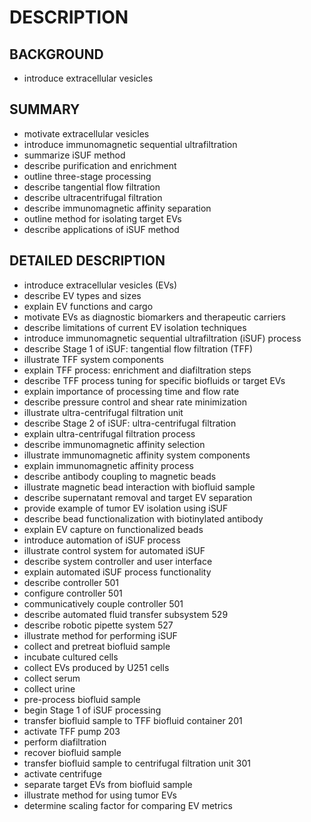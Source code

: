 # DESCRIPTION

## BACKGROUND

- introduce extracellular vesicles

## SUMMARY

- motivate extracellular vesicles
- introduce immunomagnetic sequential ultrafiltration
- summarize iSUF method
- describe purification and enrichment
- outline three-stage processing
- describe tangential flow filtration
- describe ultracentrifugal filtration
- describe immunomagnetic affinity separation
- outline method for isolating target EVs
- describe applications of iSUF method

## DETAILED DESCRIPTION

- introduce extracellular vesicles (EVs)
- describe EV types and sizes
- explain EV functions and cargo
- motivate EVs as diagnostic biomarkers and therapeutic carriers
- describe limitations of current EV isolation techniques
- introduce immunomagnetic sequential ultrafiltration (iSUF) process
- describe Stage 1 of iSUF: tangential flow filtration (TFF)
- illustrate TFF system components
- explain TFF process: enrichment and diafiltration steps
- describe TFF process tuning for specific biofluids or target EVs
- explain importance of processing time and flow rate
- describe pressure control and shear rate minimization
- illustrate ultra-centrifugal filtration unit
- describe Stage 2 of iSUF: ultra-centrifugal filtration
- explain ultra-centrifugal filtration process
- describe immunomagnetic affinity selection
- illustrate immunomagnetic affinity system components
- explain immunomagnetic affinity process
- describe antibody coupling to magnetic beads
- illustrate magnetic bead interaction with biofluid sample
- describe supernatant removal and target EV separation
- provide example of tumor EV isolation using iSUF
- describe bead functionalization with biotinylated antibody
- explain EV capture on functionalized beads
- introduce automation of iSUF process
- illustrate control system for automated iSUF
- describe system controller and user interface
- explain automated iSUF process functionality
- describe controller 501
- configure controller 501
- communicatively couple controller 501
- describe automated fluid transfer subsystem 529
- describe robotic pipette system 527
- illustrate method for performing iSUF
- collect and pretreat biofluid sample
- incubate cultured cells
- collect EVs produced by U251 cells
- collect serum
- collect urine
- pre-process biofluid sample
- begin Stage 1 of iSUF processing
- transfer biofluid sample to TFF biofluid container 201
- activate TFF pump 203
- perform diafiltration
- recover biofluid sample
- transfer biofluid sample to centrifugal filtration unit 301
- activate centrifuge
- separate target EVs from biofluid sample
- illustrate method for using tumor EVs
- determine scaling factor for comparing EV metrics

